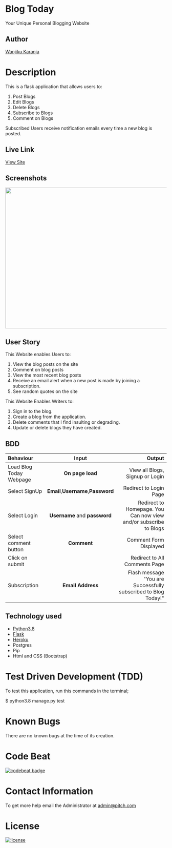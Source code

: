 # Blog Today
Your Unique Personal Blogging Website
## Author

[Wanjiku Karanja](https://github.com/3xistentialcrisis/Blog)

# Description
This  is a flask application that allows users to:
1. Post Blogs
2. Edit Blogs
3. Delete Blogs
4. Subscribe to Blogs
5. Comment on Blogs  

Subscribed Users receive notification emails every time a new blog is posted.

## Live Link
[View Site](https://blogtoday.herokuapp.com)

## Screenshots
<img src="" width="900px" height="440px">

## User Story
This Website enables Users to:
1. View the blog posts on the site
2. Comment on blog posts
3. View the most recent blog posts
4. Receive an email alert when a new post is made by joining a subscription.
5. See random quotes on the site

This Website Enables Writers to:
1. Sign in to the blog.
2. Create a blog from the application.
3. Delete comments that I find insulting or degrading.
4. Update or delete blogs they have created.

## BDD
| Behaviour | Input | Output |
| :---------------- | :---------------: | ------------------: |
| Load Blog Today Webpage | **On page load** | View all Blogs, Signup or Login|
| Select SignUp| **Email**,**Username**,**Password** | Redirect to Login Page|
| Select Login | **Username** and **password** | Redirect to Homepage. You Can now view and/or subscribe to Blogs|
| Select comment button | **Comment** |Comment Form Displayed|
| Click on submit |  | Redirect to All Comments Page|
|Subscription | **Email Address**| Flash message "You are Successfully subscribed to Blog Today!"|

## Technology used

* [Python3.8](https://www.python.org/)
* [Flask](http://flask.pocoo.org/)
* [Heroku](https://heroku.com)
* Postgres
* Pip
* Html and CSS (Bootstrap)

# Test Driven Development (TDD)
To test this application, run this commands in the terminal;

$ python3.8 manage.py test

# Known Bugs
There are no known bugs at the time of its creation.

# Code Beat
[![codebeat badge](https://codebeat.co/badges/61881488-2da3-4522-be01-0226f8d1a6c6)](https://codebeat.co/projects/github-com-3xistentialcrisis-blog-master)

# Contact Information 
To get more help email the Administrator at admin@pitch.com

# License
[![license](https://img.shields.io/github/license/DAVFoundation/captain-n3m0.svg?style=flat-square)](https://github.com/3xistentialcrisis/blog/blob/master/LICENSE)